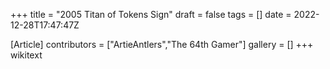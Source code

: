 +++
title = "2005 Titan of Tokens Sign"
draft = false
tags = []
date = 2022-12-28T17:47:47Z

[Article]
contributors = ["ArtieAntlers","The 64th Gamer"]
gallery = []
+++
wikitext